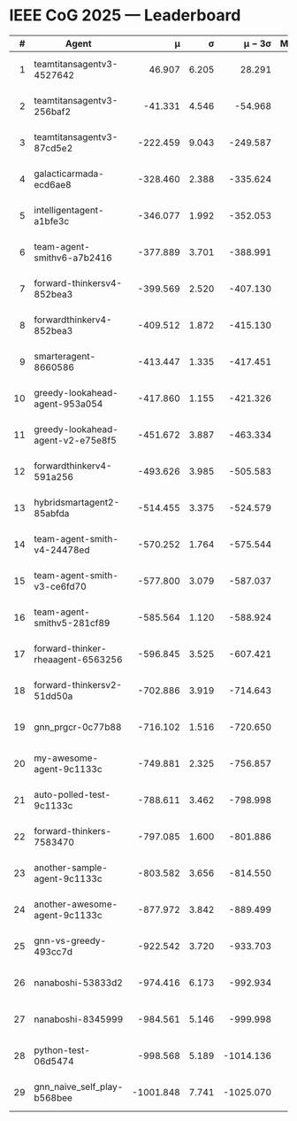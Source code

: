 # IEEE CoG 2025 — Leaderboard

| # | Agent | μ | σ | μ − 3σ | Matches | Updated |
|---:|---|---:|---:|---:|---:|---|
| 1 | teamtitansagentv3-4527642 | 46.907 | 6.205 | 28.291 | 21770 | 2025-08-25 10:40 |
| 2 | teamtitansagentv3-256baf2 | -41.331 | 4.546 | -54.968 | 22076 | 2025-08-25 10:40 |
| 3 | teamtitansagentv3-87cd5e2 | -222.459 | 9.043 | -249.587 | 22546 | 2025-08-25 10:40 |
| 4 | galacticarmada-ecd6ae8 | -328.460 | 2.388 | -335.624 | 20260 | 2025-08-25 10:40 |
| 5 | intelligentagent-a1bfe3c | -346.077 | 1.992 | -352.053 | 18505 | 2025-08-25 10:40 |
| 6 | team-agent-smithv6-a7b2416 | -377.889 | 3.701 | -388.991 | 21560 | 2025-08-25 10:40 |
| 7 | forward-thinkersv4-852bea3 | -399.569 | 2.520 | -407.130 | 17909 | 2025-08-25 10:40 |
| 8 | forwardthinkerv4-852bea3 | -409.512 | 1.872 | -415.130 | 18508 | 2025-08-25 10:40 |
| 9 | smarteragent-8660586 | -413.447 | 1.335 | -417.451 | 18402 | 2025-08-25 10:40 |
| 10 | greedy-lookahead-agent-953a054 | -417.860 | 1.155 | -421.326 | 20026 | 2025-08-25 10:40 |
| 11 | greedy-lookahead-agent-v2-e75e8f5 | -451.672 | 3.887 | -463.334 | 22246 | 2025-08-25 10:40 |
| 12 | forwardthinkerv4-591a256 | -493.626 | 3.985 | -505.583 | 17943 | 2025-08-25 10:40 |
| 13 | hybridsmartagent2-85abfda | -514.455 | 3.375 | -524.579 | 18359 | 2025-08-25 10:40 |
| 14 | team-agent-smith-v4-24478ed | -570.252 | 1.764 | -575.544 | 21736 | 2025-08-25 10:40 |
| 15 | team-agent-smith-v3-ce6fd70 | -577.800 | 3.079 | -587.037 | 22356 | 2025-08-25 10:40 |
| 16 | team-agent-smithv5-281cf89 | -585.564 | 1.120 | -588.924 | 20900 | 2025-08-25 10:40 |
| 17 | forward-thinker-rheaagent-6563256 | -596.845 | 3.525 | -607.421 | 20210 | 2025-08-25 10:40 |
| 18 | forward-thinkersv2-51dd50a | -702.886 | 3.919 | -714.643 | 21050 | 2025-08-25 10:40 |
| 19 | gnn_prgcr-0c77b88 | -716.102 | 1.516 | -720.650 | 19000 | 2025-08-25 10:40 |
| 20 | my-awesome-agent-9c1133c | -749.881 | 2.325 | -756.857 | 22000 | 2025-08-25 10:40 |
| 21 | auto-polled-test-9c1133c | -788.611 | 3.462 | -798.998 | 22420 | 2025-08-25 10:40 |
| 22 | forward-thinkers-7583470 | -797.085 | 1.600 | -801.886 | 19720 | 2025-08-25 10:40 |
| 23 | another-sample-agent-9c1133c | -803.582 | 3.656 | -814.550 | 21900 | 2025-08-25 10:40 |
| 24 | another-awesome-agent-9c1133c | -877.972 | 3.842 | -889.499 | 23500 | 2025-08-25 10:40 |
| 25 | gnn-vs-greedy-493cc7d | -922.542 | 3.720 | -933.703 | 16900 | 2025-08-25 10:40 |
| 26 | nanaboshi-53833d2 | -974.416 | 6.173 | -992.934 | 16940 | 2025-08-25 10:40 |
| 27 | nanaboshi-8345999 | -984.561 | 5.146 | -999.998 | 17810 | 2025-08-25 10:40 |
| 28 | python-test-06d5474 | -998.568 | 5.189 | -1014.136 | 17510 | 2025-08-25 10:40 |
| 29 | gnn_naive_self_play-b568bee | -1001.848 | 7.741 | -1025.070 | 17580 | 2025-08-25 10:40 |
